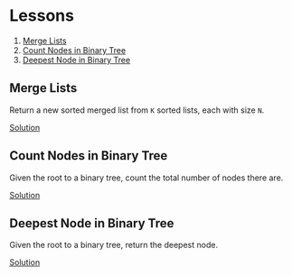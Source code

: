 # Lessons

1. [Merge Lists](#merge-lists)
2. [Count Nodes in Binary Tree](#count-nodes-in-binary-tree)
3. [Deepest Node in Binary Tree](#deepest-node-in-binary-tree)


## Merge Lists

Return a new sorted merged list from `K` sorted lists, each with size `N`.

[Solution](./lessons/lesson0001.py)


## Count Nodes in Binary Tree

Given the root to a binary tree, count the total number of nodes there are.

[Solution](./lessons/lesson0002.py)


## Deepest Node in Binary Tree

Given the root to a binary tree, return the deepest node.

[Solution](./lessons/lesson0003.py)
